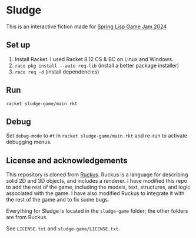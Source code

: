 # Sludge

This is an interactive fiction made for [Spring Lisp Game Jam 2024](https://itch.io/jam/spring-lisp-game-jam-2024)

## Set up

1. Install Racket. I used Racket 8.12 CS & BC on Linux and Windows.
2. `raco pkg install --auto req-lib` (install a better package installer)
3. `raco req -d` (install dependencies)

## Run

`racket sludge-game/main.rkt`

## Debug

Set `debug-mode` to `#t` in `racket sludge-game/main.rkt` and re-run to activate debugging menus.

## License and acknowledgements

This repository is cloned from [Ruckus](https://github.com/cbiffle/ruckus). Ruckus is a language for describing solid 2D and 3D objects, and includes a renderer. I have modified this repo to add the rest of the game, including the models, text, structures, and logic associated with the game. I have also modified Ruckus to integrate it with the rest of the game and to fix some bugs.

Everything for Sludge is located in the `sludge-game` folder; the other folders are from Ruckus.

See `LICENSE.txt` and `sludge-game/LICENSE.txt`.
